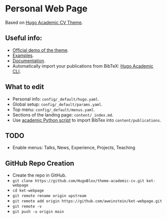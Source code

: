 # Personal Web Page
Based on [Hugo Academic CV Theme](https://github.com/HugoBlox/theme-academic-cv).

## Useful info:
- [Official demo of the theme](https://academic-demo.netlify.app/).
- [Examples](https://hugoblox.com/creators/).
- [Documentation](https://docs.hugoblox.com/).
- Automatically import your publications from BibTeX: [Hugo Academic CLI](https://github.com/GetRD/academic-file-converter).

## What to edit
- Personal info: `config/_default/hugo.yaml`.
- Global setup: `config/_default/params.yaml`.
- Top menu: `config/_default/menus.yaml`.
- Sections of the landing page: `content/_index.md`.
- Use [academic Python script](https://pypi.org/project/academic/) to import BibTex into `content/publications`.

## TODO
- Enable menus: Talks, News, Experience, Projects, Teaching

## GitHub Repo Creation
- Create the repo in GitHub.
- `git clone https://github.com/HugoBlox/theme-academic-cv.git ket-webpage`
- `cd ket-webpage`
- `git remote rename origin upstream`
- `git remote add origin https://github.com/aweinstein/ket-webpage.git`
- `git remote -v`
- `git push -u origin main`


